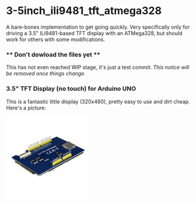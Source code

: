 # 3-5inch_ili9481_tft_atmega328
A bare-bones implementation to get going quickly. Very specifically only for driving a 3.5" ILI9481-based TFT display with an ATMega328, but should work for others with some modifications.

### \*\* Don't dowload the files yet \*\*
This has not even reached WIP stage, it's just a test commit. *This notice will be removed once things change.*

### 3.5" TFT Display (no touch) for Arduino UNO

This is a fantastic little display (320x480), pretty easy to use and dirt cheap. Here's a picture:

![This is what I mean](3-5inchtftArduinoUNO.jpeg)

